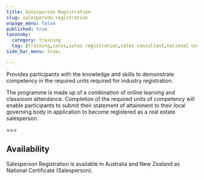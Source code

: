 ```yaml
---
title: Salesperson Registration
slug: salesperson-registration
onpage_menu: false
published: true
taxonomy:
  category: training
  tag: [training,sales,sales registration,sales consultant,national certificate]
side_bar_menu: true;

---
```


Provides participants with the knowledge and skills to demonstrate competency in the required units required for industry registration.

The programme is made up of a combination of online learning and classroom attendance. Completion of the required units of competency will enable participants to submit their statement of attainment to their local governing body in application to become registered as a real estate salesperson.

===

## Availability
Salesperson Registration is available in Australia and New Zealand as National Certificate (Salesperson).
